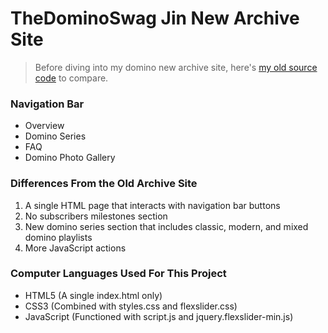 # TheDominoSwag Jin New Archive Site
> Before diving into my domino new archive site, here's [my old source code](https://github.com/jaemin-jin-95/Domino-Toppling-Old-Archive-Site) to compare.

### Navigation Bar
- Overview
- Domino Series
- FAQ
- Domino Photo Gallery

### Differences From the Old Archive Site
1. A single HTML page that interacts with navigation bar buttons
2. No subscribers milestones section
3. New domino series section that includes classic, modern, and mixed domino
playlists
4. More JavaScript actions

### Computer Languages Used For This Project
- HTML5 (A single index.html only)
- CSS3 (Combined with styles.css and flexslider.css)
- JavaScript (Functioned with script.js and jquery.flexslider-min.js)
